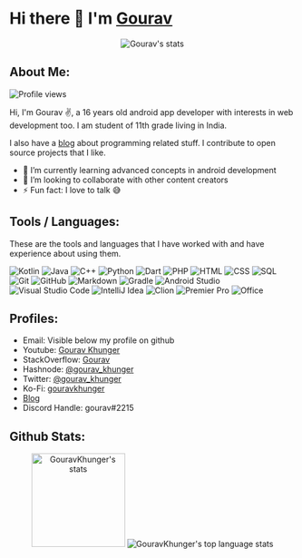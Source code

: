 # Hi there 👋 I'm [Gourav](https://gourav-khunger.web.app/)

<p align="center">
    <img src="https://github-profile-trophy.vercel.app/?username=GouravKhunger&theme=darkhub&margin-w=15&margin-h=15&column=6&v=2" alt="Gourav's stats" />
</p>

## About Me:

<img src="https://komarev.com/ghpvc/?username=GouravKhunger&label=Profile%20views&color=70a5fd&style=flat" alt="Profile views" />

Hi, I'm Gourav ✌️, a 16 years old android app developer with interests in web development too. I am student of 11th grade living in India.

I also have a [blog](https://genicsblog.com) about programming related stuff. I contribute to open source projects that I like.

- 🌱 I’m currently learning advanced concepts in android development
- 👯 I’m looking to collaborate with other content creators
- ⚡ Fun fact: I love to talk 😅

## Tools / Languages:

These are the tools and languages that I have worked with and have experience about using them.

![Kotlin](https://img.shields.io/badge/-Kotlin-05122A?style=flat&logo=kotlin)
![Java](https://img.shields.io/badge/-Java-05122A?style=flat&logo=Java)
![C++](https://img.shields.io/badge/-C++-05122A?style=flat&logo=c%2B%2B)
![Python](https://img.shields.io/badge/-Python-05122A?style=flat&logo=python)
![Dart](https://img.shields.io/badge/-Dart-05122A?style=flat&logo=Dart)
![PHP](https://img.shields.io/badge/-PHP-05122A?style=flat&logo=php)
![HTML](https://img.shields.io/badge/-HTML-05122A?style=flat&logo=HTML5)
![CSS](https://img.shields.io/badge/-CSS-05122A?style=flat&logo=CSS3)
![SQL](https://img.shields.io/badge/-SQL-05122A?style=flat&logo=mysql)
![Git](https://img.shields.io/badge/-Git-05122A?style=flat&logo=git)
![GitHub](https://img.shields.io/badge/-GitHub-05122A?style=flat&logo=github)
![Markdown](https://img.shields.io/badge/-Markdown-05122A?style=flat&logo=markdown)
![Gradle](https://img.shields.io/badge/-Gradle-05122A?style=flat&logo=gradle)
![Android Studio](https://img.shields.io/badge/-Android%20Studio-05122A?style=flat&logo=android-studio)
![Visual Studio Code](https://img.shields.io/badge/-Visual%20Studio%20Code-05122A?style=flat&logo=visual-studio-code&logoColor=007ACC)
![IntelliJ Idea](https://img.shields.io/badge/-IntelliJ%20Idea-05122A?style=flat&logo=intellij-idea)
![Clion](https://img.shields.io/badge/-CLion-05122A?style=flat&logo=clion)
![Premier Pro](https://img.shields.io/badge/-Premiere%20Pro-05122A?style=flat&logo=adobe-premiere%20pro)
![Office](https://img.shields.io/badge/-Office-05122A?style=flat&logo=microsoft-office&logoColor=D83B01)

## Profiles:

- Email: Visible below my profile on github
- Youtube: [Gourav Khunger](https://www.youtube.com/channel/UCkv-J_D8jK2N02nBcyM92mQ)
- StackOverflow: [Gourav](https://stackoverflow.com/users/9819031)
- Hashnode: [@gourav_khunger](https://hashnode.com/@gouravkhunger)
- Twitter: [@gourav_khunger](https://twitter.com/gourav_khunger)
- Ko-Fi: [gouravkhunger](https://ko-fi.com/gouravkhunger)
- [Blog](https://genicsblog.com)
- Discord Handle: gourav#2215

## Github Stats:

<p align="center">
    <img height="165" src="https://github-readme-stats.vercel.app/api?username=GouravKhunger&count_private=true&include_all_commits=true&theme=tokyonight" alt="GouravKhunger's stats" />
    <img src="https://github-readme-stats.vercel.app/api/top-langs/?username=GouravKhunger&layout=compact&theme=tokyonight" alt="GouravKhunger's top language stats" />
</p>
